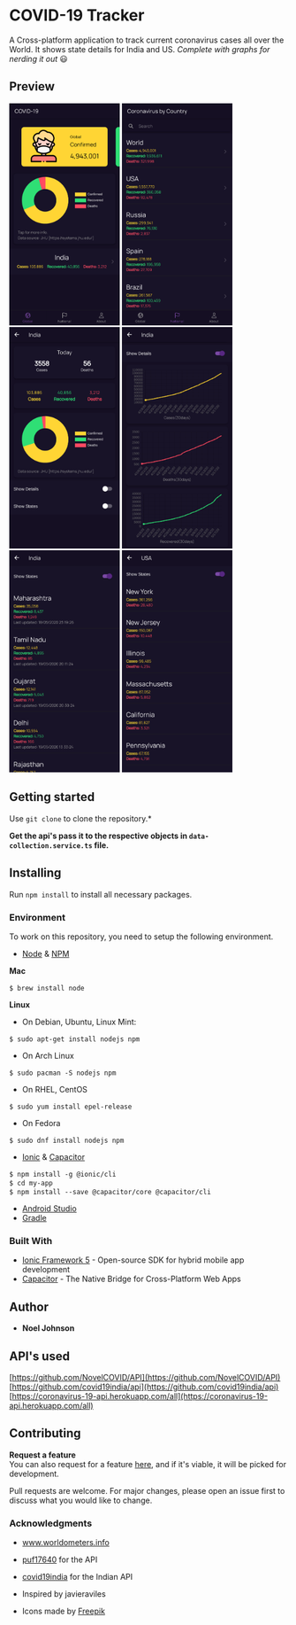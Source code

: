 # COVID-19 Tracker
A Cross-platform application to track current coronavirus cases all over the World. It shows state details for India and US.
*Complete with graphs for nerding it out* :smiley:

## Preview
<img src="/images/ss1.png" width="200"> <img src="/images/ss2.png" width="200"> <img src="/images/ss3.png" width="200">
<img src="/images/ss4.png" width="200"> <img src="/images/ss5.png" width="200"> <img src="/images/ss6.png" width="200">

## Getting started
Use `git clone` to clone the repository.*

**Get the api's pass it to the respective objects in `data-collection.service.ts` file.**

## Installing
Run `npm install` to install all necessary packages.

### Environment

To work on this repository, you need to setup the following environment.

- [Node](https://nodejs.org) & [NPM](https://www.npmjs.com)

**Mac**

```console
$ brew install node
```

**Linux**

- On Debian, Ubuntu, Linux Mint:
```console
$ sudo apt-get install nodejs npm
```

- On Arch Linux
```console
$ sudo pacman -S nodejs npm
```

- On RHEL, CentOS
```console
$ sudo yum install epel-release
```

- On Fedora
```console
$ sudo dnf install nodejs npm
```

- [Ionic](https://ionicframework.com) & [Capacitor](https://capacitor.ionicframework.com/)

```console
$ npm install -g @ionic/cli
$ cd my-app
$ npm install --save @capacitor/core @capacitor/cli
```

- [Android Studio](https://developer.android.com/studio/)
- [Gradle](https://gradle.org/)


### Built With
* [Ionic Framework 5](https://ionicframework.com/) - Open-source SDK for hybrid mobile app development
* [Capacitor](https://capacitor.ionicframework.com/) - The Native Bridge for Cross-Platform Web Apps


## Author
* **Noel Johnson** 


## API's used 
[https://github.com/NovelCOVID/API](https://github.com/NovelCOVID/API) <br/>
[https://github.com/covid19india/api](https://github.com/covid19india/api) <br/>
[https://coronavirus-19-api.herokuapp.com/all](https://coronavirus-19-api.herokuapp.com/all)


## Contributing
**Request a feature** <br>
You can also request for a feature [here](https://github.com/noel3225/COVID-19/issues/new), and if it's viable, it will be picked for development.

Pull requests are welcome. For major changes, please open an issue first to discuss what you would like to change.

### Acknowledgments
* www.worldometers.info
* [puf17640](https://github.com/puf17640) for the API
* [covid19india](https://github.com/covid19india) for the Indian API
* Inspired by javieraviles

* Icons made by [Freepik](https://www.flaticon.com/authors/freepik)
